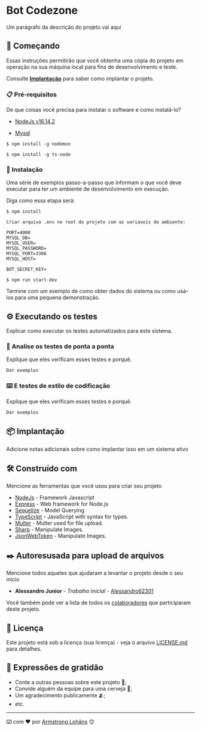 # Bot Codezone

Um parágrafo da descrição do projeto vai aqui

## 🚀 Começando

Essas instruções permitirão que você obtenha uma cópia do projeto em operação na sua máquina local para fins de desenvolvimento e teste.

Consulte **[Implantação](#-implanta%C3%A7%C3%A3o)** para saber como implantar o projeto.

### 📋 Pré-requisitos

De que coisas você precisa para instalar o software e como instalá-lo?

* [NodeJs v16.14.2](https://nodejs.org/en/)

* [Mysql](https://www.mysql.com/downloads/)

```
$ npm install -g nodemon
```
```
$ npm install -g ts-node
```
### 🔧 Instalação

Uma série de exemplos passo-a-passo que informam o que você deve executar para ter um ambiente de desenvolvimento em execução.

Diga como essa etapa será:

```
$ npm install
```

```
Criar arquivo .env no root do projeto com as variaveis de ambiente:

PORT=4000
MYSQL_DB=
MYSQL_USER=
MYSQL_PASSWORD=
MYSQL_PORT=3306
MYSQL_HOST=

BOT_SECRET_KEY=
```

```
$ npm run start-dev
```

Termine com um exemplo de como obter dados do sistema ou como usá-los para uma pequena demonstração.

## ⚙️ Executando os testes

Explicar como executar os testes automatizados para este sistema.

### 🔩 Analise os testes de ponta a ponta

Explique que eles verificam esses testes e porquê.

```
Dar exemplos
```

### ⌨️ E testes de estilo de codificação

Explique que eles verificam esses testes e porquê.

```
Dar exemplos
```

## 📦 Implantação

Adicione notas adicionais sobre como implantar isso em um sistema ativo

## 🛠️ Construído com

Mencione as ferramentas que você usou para criar seu projeto

* [NodeJs](https://nodejs.org/en/) - Framework Javascript
* [Express](https://expressjs.com/) - Web framework for Node.js
* [Sequelize](https://sequelize.org/) - Model Querying
* [TypeScript](https://www.typescriptlang.org/) - JavaScript with syntax for types.
* [Multer](https://www.npmjs.com/package/multer) - Multer used for file upload.
* [Sharp](https://www.npmjs.com/package/sharp) - Manipulate Images.
* [JsonWebToken](https://www.npmjs.com/package/jsonwebtoken) - Manipulate Images.


<!-- ## 🖇️ Colaborando

Por favor, leia o [COLABORACAO.md](https://gist.github.com/usuario/linkParaInfoSobreContribuicoes) para obter detalhes sobre o nosso código de conduta e o processo para nos enviar pedidos de solicitação.

## 📌 Versão

Nós usamos [SemVer](http://semver.org/) para controle de versão. Para as versões disponíveis, observe as [tags neste repositório](https://github.com/suas/tags/do/projeto).  -->

## ✒️ Autoresusada para upload de arquivos


Mencione todos aqueles que ajudaram a levantar o projeto desde o seu início

* **Alessandro Junior** - *Trabalho Inicial* - [Alessandro62301](https://github.com/alessandro62301)
<!-- * **Fulano De Tal** - *Documentação* - [fulanodetal](https://github.com/linkParaPerfil) -->

Você também pode ver a lista de todos os [colaboradores](https://github.com/usuario/projeto/colaboradores) que participaram deste projeto.

## 📄 Licença

Este projeto está sob a licença (sua licença) - veja o arquivo [LICENSE.md](https://github.com/usuario/projeto/licenca) para detalhes.

## 🎁 Expressões de gratidão

* Conte a outras pessoas sobre este projeto 📢;
* Convide alguém da equipe para uma cerveja 🍺;
* Um agradecimento publicamente 🫂;
* etc.


---
⌨️ com ❤️ por [Armstrong Lohãns](https://gist.github.com/lohhans) 😊